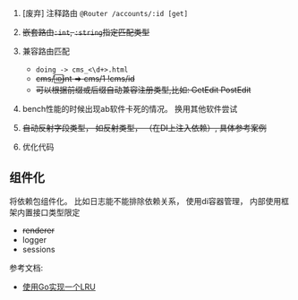 1. [废弃] 注释路由 `@Router /accounts/:id [get]`
2. ~~嵌套路由`:int`, `:string`指定匹配类型~~
3. 兼容路由匹配
    -  `doing -> cms_<\d+>.html` 
    - ~~cms/:id:int => cms/1 !cms/id~~
    - ~~可以根据前缀或后缀自动兼容注册类型,比如: GetEdit PostEdit~~
    
4. bench性能的时候出现ab软件卡死的情况。 换用其他软件尝试
5. ~~自动反射字段类型， 如反射类型， （在DI上注入依赖）, 具体参考案例~~
6. 优化代码
## 组件化 ##
将依赖包组件化。 比如日志能不能排除依赖关系， 使用di容器管理，  内部使用框架内置接口类型限定
 - ~~renderer~~
 - logger 
 - sessions
 
 
 参考文档: 
 - [使用Go实现一个LRU](https://www.jianshu.com/p/970f1a8dd9cf) 
